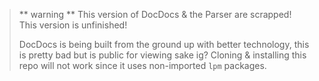 > ** warning **
> This version of DocDocs & the Parser are scrapped! This version is unfinished!
>
> DocDocs is being built from the ground up with better technology, this is pretty bad but is public for viewing sake ig?
> Cloning & installing this repo will not work since it uses non-imported `lpm` packages.
